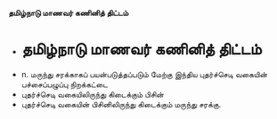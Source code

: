 **தமிழ்நாடு மாணவர் கணினித் திட்டம்**
- # தமிழ்நாடு மாணவர் கணினித் திட்டம்
- n. மருந்து சரக்காகப் பயன்படுத்தப்படும் மேற்கு இந்திய புதர்ச்செடி வகையின் பச்சைப்பழுப்பு நிறக்கட்டை
- புதர்ச்செடி வகையிலிருந்து கிடைக்கும் பிசின்
- புதர்ச்செடி வகையின் பிசினிலிருந்து கிடைக்கும் மருந்து சரக்கு.

